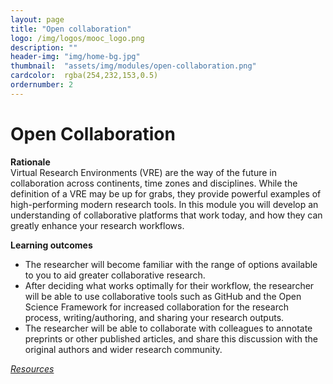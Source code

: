 ```yaml
---
layout: page
title: "Open collaboration"
logo: /img/logos/mooc_logo.png
description: ""
header-img: "img/home-bg.jpg"
thumbnail:  "assets/img/modules/open-collaboration.png"
cardcolor:  rgba(254,232,153,0.5)
ordernumber: 2
---
```


# Open Collaboration
**Rationale**   
Virtual Research Environments (VRE) are the way of the future in collaboration across continents, time zones and disciplines. While the definition of a VRE may be up for grabs, they provide powerful examples of high-performing modern research tools. In this module you will develop an understanding of collaborative platforms that work today, and how they can greatly enhance your research workflows.   

**Learning outcomes**  
* The researcher will become familiar with the range of options available to you to aid greater collaborative research.
* After deciding what works optimally for their workflow, the researcher will be able to use collaborative tools such as GitHub and the Open Science Framework for increased collaboration for the research process, writing/authoring, and sharing your research outputs.
* The researcher will be able to collaborate with colleagues to annotate preprints or other published articles, and share this discussion with the original authors and wider research community.

[_Resources_](http://opensciencemooc.eu/resources/#two)
